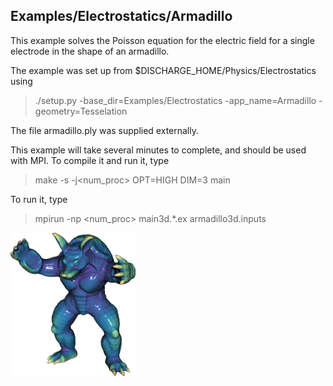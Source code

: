 ## Examples/Electrostatics/Armadillo

This example solves the Poisson equation for the electric field for a single electrode in the shape of an armadillo.

The example was set up from $DISCHARGE_HOME/Physics/Electrostatics using

> ./setup.py -base_dir=Examples/Electrostatics -app_name=Armadillo -geometry=Tesselation

The file armadillo.ply was supplied externally.

This example will take several minutes to complete, and should be used with MPI.
To compile it and run it, type

> make -s -j<num_proc> OPT=HIGH DIM=3 main

To run it, type
> mpirun -np <num_proc> main3d.*.ex armadillo3d.inputs

<img src="ElectricField.png" alt="Electric field" width="200"/>

